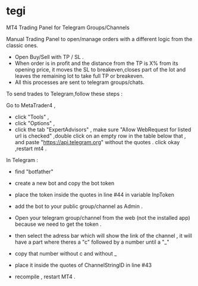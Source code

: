 # tegi
MT4 Trading Panel for Telegram Groups/Channels

Manual Trading Panel to open/manage orders with a different logic from the classic ones.
- Open Buy/Sell with TP / SL .
- When order is in profit and the distance from the TP is X% from its opening price, it moves the SL to breakeven,closes part of the lot and leaves the remaining
lot to take full TP or breakeven.
- All this processes are sent to telegram groups/chats.


To send trades to Telegram,follow these steps :

Go to MetaTrader4 , 
- click "Tools" ,
- click "Options" , 
- click the tab "ExpertAdvisors" , make sure "Allow WebRequest for listed url is checked" ,double click on an empty row in the table below that , and paste "https://api.telegram.org" without the quotes . click okay ,restart mt4 .


In Telegram :
- find "botfather" 
- create a new bot and copy the bot token
- place the token inside the quotes in line #44 in variable InpToken
- add the bot to your public group/channel as Admin .


- Open your telegram group/channel from the web (not the installed app) because we need to get the token .
- then select the adress bar which will show the link of the channel , it will have a part where theres a "c" followed by a number until a "_"
- copy that number without c and without _
- place it inside the quotes of ChannelStringID in line #43
- recompile , restart MT4 .


